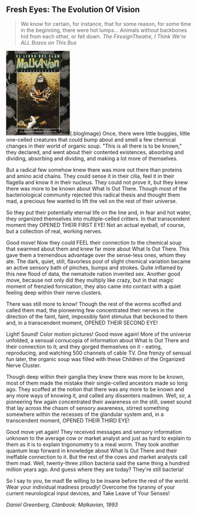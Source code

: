 ## Fresh Eyes: The Evolution Of Vision

> We know for certain, for instance, that for some reason, for some time in the beginning, there were hot lumps... Animals without backbones hid from each other, or fell down.
*The FiresignTheatre, I Think We're ALL Bozos on This Bus*

![Image](/assets/images/malkavian.jpg){.blogImage}
Once, there were little buggies, little one-celled creatures that could bump about and smell a few chemical changes in their world of organic soup. "This is all there is to be known," they declared, and went about their contented existences, absorbing and dividing, absorbing and dividing, and making a lot more of themselves.

But a radical few somehow knew there was more out there than proteins and amino acid chains. They could sense it in their cilia, feel it in their flagella and know it in their nucleus. They could not prove it, but they knew there was more to be known about What Is Out There. Though most of the bacteriological community rejected this radical thesis and thought them mad, a precious few wanted to lift the veil on the rest of their universe.

So they put their potentially eternal life on the line and, in fear and hot water, they organized themselves into multiple-celled critters. In that transcendent moment they OPENED THEIR FIRST EYE! Not an actual eyeball, of course, but a collection of real, working nerves.

Good move! Now they could FEEL their connection to the chemical soup that swarmed about them and knew far more about What Is Out There. This gave them a tremendous advantage over the sense-less ones, whom they ate. The dark, quiet, still, flavorless pool of slight chemical variation became an active sensory bath of pinches, bumps and strokes. Quite inflamed by this new flood of data, the nematode nation invented sex.  Another good move, because not only did they multiply like crazy, but in that magic moment of frenzied fornication, they also came into contact with a quiet feeling deep within their nerve clusters.

There was still more to know! Though the rest of the worms scoffed and called them mad, the pioneering few concentrated their nerves in the direction of the faint, faint, impossibly faint stimulus that beckoned to them and, in a transcendent moment, OPENED THEIR SECOND EYE!

Light! Sound! Color motion pictures! Good move again! More of the universe unfolded, a sensual cornucopia of information about What Is Out There and their connection to it; and they gorged themselves on it - eating, reproducing, and watching 500 channels of cable TV. One frenzy of sensual fun later, the organic soup was filled with these Children of the Organized Nerve Cluster.

Though deep within their ganglia they knew there was more to be known, most of them made the mistake their single-celled ancestors made so long ago. They scoffed at the notion that there was any more to be known and any more ways of knowing it, and called any dissenters madmen. Well, sir, a pioneering few again concentrated their awareness on the still, sweet sound that lay across the chasm of sensory awareness, stirred something somewhere within the recesses of the glandular system and, in a transcendent moment, OPENED THEIR THIRD EYE!

Good move yet again! They received messages and sensory information unknown to the average cow or market analyst and just as hard to explain to them as it is to explain trigonometry to a meal worm. They took another quantum leap forward in knowledge about What Is Out There and their ineffable connection to it. But the rest of the cows and market analysts call them mad. Well, twenty-three zillion bacteria said the same thing a hundred million years ago. And guess where they are today? They're still bacteria!

So I say to you, be mad! Be willing to be insane before the rest of the world. Wear your individual madness proudly! Overcome the tyranny of your current neurological input devices, and Take Leave of Your Senses!

*Daniel Greenberg, Clanbook: Malkavian, 1993*
